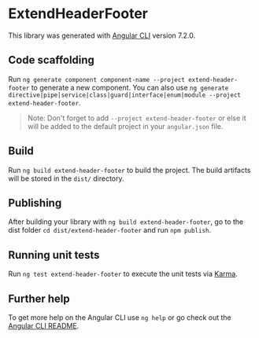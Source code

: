 # ExtendHeaderFooter

This library was generated with [Angular CLI](https://github.com/angular/angular-cli) version 7.2.0.

## Code scaffolding

Run `ng generate component component-name --project extend-header-footer` to generate a new component. You can also use `ng generate directive|pipe|service|class|guard|interface|enum|module --project extend-header-footer`.
> Note: Don't forget to add `--project extend-header-footer` or else it will be added to the default project in your `angular.json` file. 

## Build

Run `ng build extend-header-footer` to build the project. The build artifacts will be stored in the `dist/` directory.

## Publishing

After building your library with `ng build extend-header-footer`, go to the dist folder `cd dist/extend-header-footer` and run `npm publish`.

## Running unit tests

Run `ng test extend-header-footer` to execute the unit tests via [Karma](https://karma-runner.github.io).

## Further help

To get more help on the Angular CLI use `ng help` or go check out the [Angular CLI README](https://github.com/angular/angular-cli/blob/master/README.md).
